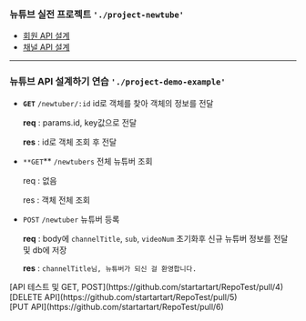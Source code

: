 ### 뉴튜브 실전 프로젝트 `'./project-newtube'`

- [회원 API 설계](https://github.com/startartart/RepoTest/pull/8)
- [채널 API 설계](https://github.com/startartart/RepoTest/pull/11)

---
### 뉴튜브 API 설계하기 연습 `'./project-demo-example'`

- **`GET`** `/newtuber/:id`  id로 객체를 찾아 객체의 정보를 전달
    
    **req** : params.id, key값으로 전달
    
    **res** : id로 객체 조회 후 전달
    

- `**GET`** `/newtubers` 전체 뉴튜버 조회
    
    req : 없음
    
    res : 객체 전체 조회
    

- `POST` `/newtuber` 뉴튜버 등록
    
    **req** : body에 `channelTitle`, `sub`, `videoNum` 초기화후 신규 뉴튜버 정보를 전달 및 db에 저장
    
    **res** : `channelTitle님, 뉴튜버가 되신 걸 환영합니다.`

<div>
    [API 테스트 및 GET, POST](https://github.com/startartart/RepoTest/pull/4)
</div>
<div>
    [DELETE API](https://github.com/startartart/RepoTest/pull/5)
</div>
<div>
    [PUT API](https://github.com/startartart/RepoTest/pull/6)
</div>
